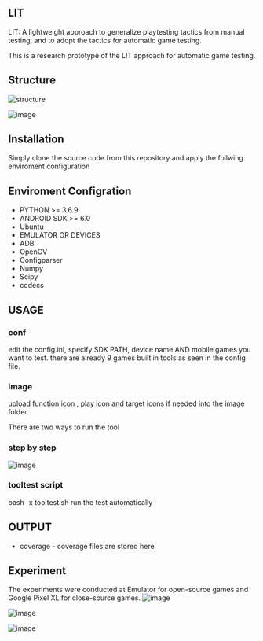 ## LIT
LIT: A lightweight approach to generalize playtesting tactics from manual testing, and to adopt the tactics for automatic game testing.

This is a research prototype of  the LIT approach for automatic game testing.

## Structure
![structure](https://user-images.githubusercontent.com/92325589/147783626-74d2467d-99ee-4583-affd-e74e9c5615fc.png)

![image](https://user-images.githubusercontent.com/92325589/147786479-dd0ccc65-6194-4aef-ba2f-84c6f617354b.png)



## Installation
Simply clone the source code from this repository and apply the follwing enviroment configuration


## Enviroment Configration
* PYTHON >= 3.6.9
* ANDROID SDK >= 6.0
* Ubuntu 
* EMULATOR OR DEVICES
* ADB
* OpenCV
* Configparser
* Numpy
* Scipy
* codecs


## USAGE
### conf 
edit the config.ini, specify SDK PATH, device name AND mobile games you want to test.
there are already 9 games built in tools as seen in the config file.

### image
upload function icon , play icon and target icons if needed into the image folder.

There are two ways to run the tool
### step by step

![image](https://user-images.githubusercontent.com/92325589/147788578-736db8d6-9da0-4339-b4c6-1b27729faa01.png)


### tooltest script
bash -x tooltest.sh run the test automatically

## OUTPUT 
* coverage - coverage files are stored here

## Experiment
The experiments were conducted at Emulator for open-source games and Google Pixel XL for close-source games.
![image](https://user-images.githubusercontent.com/92325589/147787729-d671026d-838f-43d5-bb7a-f24f598af485.png)

![image](https://user-images.githubusercontent.com/92325589/147788991-7de18a55-a8d9-437a-a41f-d444fa214155.png)

![image](https://user-images.githubusercontent.com/92325589/147788926-ed5807c1-611f-49e3-8fcd-a6df2547b00f.png)



